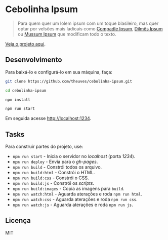 # Cebolinha Ipsum

> Para quem quer um lolem ipsum com um toque blasileiro, mas quer optar por velsões mais ladicais como [Compadle Ipsum](https://bit.ly/1oDL4Xh), [Dilmês Ipsum](https://bit.ly/2rQ8C0t) ou [Mussum Ipsum](https://bit.ly/1hH98Dc) que modificam todo o texto.

[Veja o projeto aqui](https://theuves.github.io/cebolinha-ipsum).

## Desenvolvimento

Para baixá-lo e configurá-lo em sua máquina, faça:

```bash
git clone https://github.com/theuves/cebolinha-ipsum.git

cd cebolinha-ipsum

npm install

npm run start
```

Em seguida acesse [http://localhost:1234]().

## Tasks

Para construir partes do projeto, use:

- `npm run start` - Inicia o servidor no *localhost* (porta *1234*).
- `npm run deploy` - Envia para o *gh-pages*.
- `npm run build` - Constrói todos os arquivo.
- `npm run build:html` - Constrói o HTML.
- `npm run build:css` - Constrói o CSS.
- `npm run build:js` - Constrói os *scripts*.
- `npm run build:images` - Copia as imagens para `build`.
- `npm run watch:html` - Aguarda aterações e roda `npm run html`.
- `npm run watch:css` - Aguarda aterações e roda `npm run css`.
- `npm run watch:js` - Aguarda aterações e roda `npm run js`.

## Licença

MIT